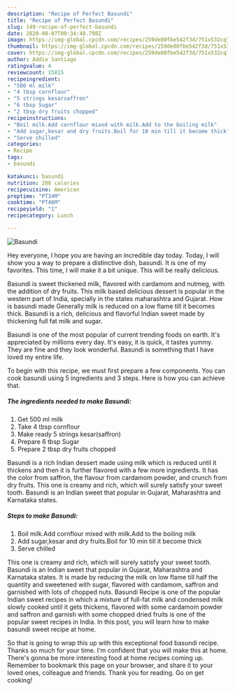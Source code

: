 ```yaml
---
description: "Recipe of Perfect Basundi"
title: "Recipe of Perfect Basundi"
slug: 149-recipe-of-perfect-basundi
date: 2020-08-07T00:34:48.798Z
image: https://img-global.cpcdn.com/recipes/259de80fbe542f3d/751x532cq70/basundi-recipe-main-photo.jpg
thumbnail: https://img-global.cpcdn.com/recipes/259de80fbe542f3d/751x532cq70/basundi-recipe-main-photo.jpg
cover: https://img-global.cpcdn.com/recipes/259de80fbe542f3d/751x532cq70/basundi-recipe-main-photo.jpg
author: Addie Santiago
ratingvalue: 4
reviewcount: 15815
recipeingredient:
- "500 ml milk"
- "4 tbsp cornflour"
- "5 strings kesarsaffron"
- "6 tbsp Sugar"
- "2 tbsp dry fruits chopped"
recipeinstructions:
- "Boil milk.Add cornflour mixed with milk.Add to the boiling milk"
- "Add sugar,kesar and dry fruits.Boil for 10 min till it become thick"
- "Serve chilled"
categories:
- Recipe
tags:
- basundi

katakunci: basundi 
nutrition: 288 calories
recipecuisine: American
preptime: "PT34M"
cooktime: "PT46M"
recipeyield: "1"
recipecategory: Lunch

---
```



![Basundi](https://img-global.cpcdn.com/recipes/259de80fbe542f3d/751x532cq70/basundi-recipe-main-photo.jpg)

Hey everyone, I hope you are having an incredible day today. Today, I will show you a way to prepare a distinctive dish, basundi. It is one of my favorites. This time, I will make it a bit unique. This will be really delicious.

Basundi is sweet thickened milk, flavored with cardamom and nutmeg, with the addition of dry fruits. This milk based delicious dessert is popular in the western part of India, specially in the states maharashtra and Gujarat. How is basundi made Generally milk is reduced on a low flame till it becomes thick. Basundi is a rich, delicious and flavorful Indian sweet made by thickening full fat milk and sugar.

Basundi is one of the most popular of current trending foods on earth. It's appreciated by millions every day. It's easy, it is quick, it tastes yummy. They are fine and they look wonderful. Basundi is something that I have loved my entire life.


To begin with this recipe, we must first prepare a few components. You can cook basundi using 5 ingredients and 3 steps. Here is how you can achieve that.

<!--inarticleads1-->

##### The ingredients needed to make Basundi:

1. Get 500 ml milk
1. Take 4 tbsp cornflour
1. Make ready 5 strings kesar(saffron)
1. Prepare 6 tbsp Sugar
1. Prepare 2 tbsp dry fruits chopped


Basundi is a rich Indian dessert made using milk which is reduced until it thickens and then it is further flavored with a few more ingredients. It has the color from saffron, the flavour from cardamom powder, and crunch from dry fruits. This one is creamy and rich, which will surely satisfy your sweet tooth. Basundi is an Indian sweet that popular in Gujarat, Maharashtra and Karnataka states. 

<!--inarticleads2-->

##### Steps to make Basundi:

1. Boil milk.Add cornflour mixed with milk.Add to the boiling milk
1. Add sugar,kesar and dry fruits.Boil for 10 min till it become thick
1. Serve chilled


This one is creamy and rich, which will surely satisfy your sweet tooth. Basundi is an Indian sweet that popular in Gujarat, Maharashtra and Karnataka states. It is made by reducing the milk on low flame till half the quantity and sweetened with sugar, flavored with cardamom, saffron and garnished with lots of chopped nuts. Basundi Recipe is one of the popular Indian sweet recipes in which a mixture of full-fat milk and condensed milk slowly cooked until it gets thickens, flavored with some cardamom powder and saffron and garnish with some chopped dried fruits is one of the popular sweet recipes in India. In this post, you will learn how to make basundi sweet recipe at home. 

So that is going to wrap this up with this exceptional food basundi recipe. Thanks so much for your time. I'm confident that you will make this at home. There's gonna be more interesting food at home recipes coming up. Remember to bookmark this page on your browser, and share it to your loved ones, colleague and friends. Thank you for reading. Go on get cooking!
